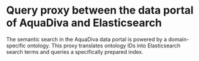 # Query proxy between the data portal of AquaDiva and Elasticsearch
The semantic search in the AquaDiva data portal is powered by a domain-specific ontology. This proxy translates ontology IDs into Elasticsearch search terms and queries a specifically prepared index.
